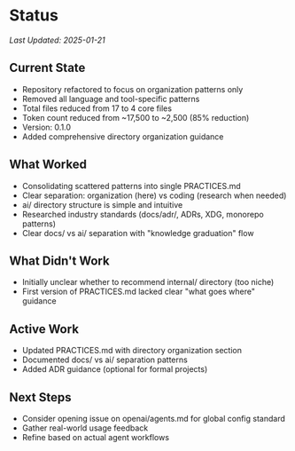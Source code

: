 # Status

_Last Updated: 2025-01-21_

## Current State
- Repository refactored to focus on organization patterns only
- Removed all language and tool-specific patterns
- Total files reduced from 17 to 4 core files
- Token count reduced from ~17,500 to ~2,500 (85% reduction)
- Version: 0.1.0
- Added comprehensive directory organization guidance

## What Worked
- Consolidating scattered patterns into single PRACTICES.md
- Clear separation: organization (here) vs coding (research when needed)
- ai/ directory structure is simple and intuitive
- Researched industry standards (docs/adr/, ADRs, XDG, monorepo patterns)
- Clear docs/ vs ai/ separation with "knowledge graduation" flow

## What Didn't Work
- Initially unclear whether to recommend internal/ directory (too niche)
- First version of PRACTICES.md lacked clear "what goes where" guidance

## Active Work
- Updated PRACTICES.md with directory organization section
- Documented docs/ vs ai/ separation patterns
- Added ADR guidance (optional for formal projects)

## Next Steps
- Consider opening issue on openai/agents.md for global config standard
- Gather real-world usage feedback
- Refine based on actual agent workflows